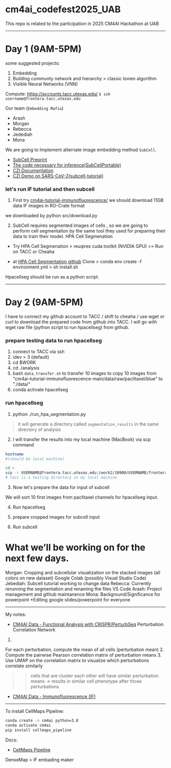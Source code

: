 # cm4ai_codefest2025_UAB
This repo is related to the participation in 2025 CM4AI Hackathon at UAB

---
# Day 1 (9AM-5PM)

some suggested projects:
1. Embedding
2. Building communty network and hierarchy > classic lovien algorithm 
3. Visible Neural Networks (VNN)

Compute:
https://accounts.tacc.utexas.edu/
`$ ssh username@frontera.tacc.utexas.edu`

Our team (`Embedding Mafia`)
- Arash 
- Morgan
- Rebecca
- Jedediah
- Mona

We are going to Implement alternate image embedding method `SubCell`.
- [SubCell Preprint](https://www.biorxiv.org/content/10.1101/2024.12.06.627299v1)
- [The code necessary for inference(SubCellPortable)](https://github.com/czi-ai/SubCellPortable)
- [CZI Documentation](https://virtualcellmodels.cziscience.com/model/subcell)
- [CZI Demo on SARS-CoV-2(subcell-tutorial)](https://virtualcellmodels.cziscience.com/tutorial/subcell-tutorial)

### let's run IF tutorial and then subcell

1. First try [cm4ai-tutorial-immunofluorescence/](https://github.com/CM4AI/cm4ai-tutorial-immunofluorescence/tree/main])
we should download 11GB data IF images in RO-Crate format

we downloaded by python src/download.py

2. SubCell requires segmented images of cells , so we are going to perform cell segmentaiton by the same tool they used for preparing their data to train their model. HPA Cell Segmenation

- Try HPA Cell Segmenation > reuqires cuda toolkit (NVIDIA GPU) >> Run on TACC or Cheaha

- at [HPA Cell Segmentation github](https://github.com/CellProfiling/HPA-Cell-Segmentation)
 Clone > conda env create -f environment.yml > sh install.sh

Hpacellseg should be run as a python script.

---
# Day 2 (9AM-5PM)

I have to connect my github account to TACC / shift to cheaha / use wget or curl to download the prepared code from github into TACC.
I will go with wget raw file (python script to run hpacellseg) from github.

### prepare testing data to run hpacellseg
1. connect to TACC via ssh
2. idev > 3 (default)
3. cd $WORK
4. cd ./analysis
5. bash `data_transfer.sh` to transfer 10 images to copy 10 images from "cm4ai-tutorial-immunofluorescence-main/data/raw/paclitaxel/blue" to "./data/"
6. conda activate hpacellseg

### run hpacellseg
1. python ./run_hpa_segmentation.py
> it will generate a directory called `segmentation_results` in the same directory of analysis 

2. I will transfer the results into my local machine (MacBook) via scp command

```bash
hostname 
#(should be local machine)

cd ~
scp -r USERNAME@frontera.tacc.utexas.edu:/work2/10900/USERNAME/frontera/analysis/segmentation_results ~/tacc 
# tacc is a testing directory in my local machine

```

3. Now let's prepare the data for input of subcell

We will sort 10 first images from paclitaxel channels for hpacellseg input.

4. Run hpacellseg

5. prepare cropped images for subcell input

6. Run subcell

# What we’ll be working on for the next few days.
Morgan: Cropping and subcellular visualization on the stacked images (all colors on new dataset)
Google Colab (possibly Visual Studio Code)
Jebediah: Subcell tutorial working to change data
Rebecca: Currently rerunning the segmentation and renaming the files
VS Code
Arash: Project management and github maintanence
Mona: Background/Significance for powerpoint
*Editing google slides/powerpoint for everyone

---
My notes:
- [CM4AI Data - Functional Analysis with CRISPR/PerturbSeq](https://www.youtube.com/watch?v=7RaOyiLi2cQ)
Perturbation Correlation Network
1.
For each perturbation, compute the mean of all cells (perturbation mean)
2.
Compute the pairwise Pearson correlation matrix of perturbation means
3.
Use UMAP on the correlation matrix to visualize which perturbations correlate similarly

>> cells that are cluster each other will have similar perturbation means -> results in similar cell phenotype after those perturbations

- [CM4AI Data - Immunofluorescence (IF)](https://www.youtube.com/watch?v=Ys5rFvMMtE4)

---
To install CellMaps Pipeline:

```bash
conda create -n cm4ai python=3.8
conda activate cm4ai
pip install cellmaps_pipeline
```

Docs:
- [CellMaps Pipeline](https://cellmaps-pipeline.readthedocs.io/en/latest/)

DenseMap > IF embading maker

